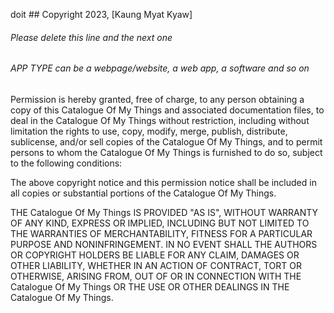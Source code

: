 doit ## Copyright 2023, [Kaung Myat Kyaw]

###### Please delete this line and the next one
###### APP TYPE can be a webpage/website, a web app, a software and so on

Permission is hereby granted, free of charge, to any person obtaining a copy of this Catalogue Of My Things and associated documentation files, to deal in the Catalogue Of My Things without restriction, including without limitation the rights to use, copy, modify, merge, publish, distribute, sublicense, and/or sell copies of the Catalogue Of My Things, and to permit persons to whom the Catalogue Of My Things is furnished to do so, subject to the following conditions:

The above copyright notice and this permission notice shall be included in all copies or substantial portions of the Catalogue Of My Things.

THE Catalogue Of My Things IS PROVIDED "AS IS", WITHOUT WARRANTY OF ANY KIND, EXPRESS OR IMPLIED, INCLUDING BUT NOT LIMITED TO THE WARRANTIES OF MERCHANTABILITY, FITNESS FOR A PARTICULAR PURPOSE AND NONINFRINGEMENT. IN NO EVENT SHALL THE AUTHORS OR COPYRIGHT HOLDERS BE LIABLE FOR ANY CLAIM, DAMAGES OR OTHER LIABILITY, WHETHER IN AN ACTION OF CONTRACT, TORT OR OTHERWISE, ARISING FROM, OUT OF OR IN CONNECTION WITH THE Catalogue Of My Things OR THE USE OR OTHER DEALINGS IN THE Catalogue Of My Things.
